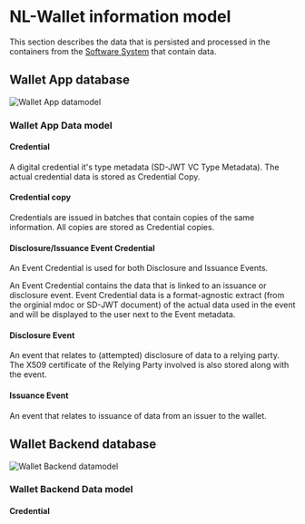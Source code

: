 # NL-Wallet information model

This section describes the data that is persisted and processed in the containers from the [Software System](../c4/software-system.md) that contain data. 

## Wallet App database

![Wallet App datamodel](./images/wallet-app.png)

### Wallet App Data model

#### Credential

A digital credential it's type metadata (SD-JWT VC Type Metadata). The actual credential data is stored as Credential Copy.

#### Credential copy

 Credentials are issued in batches that contain copies of the same information. All copies are stored as Credential copies.


#### Disclosure/Issuance Event Credential

An Event Credential is used for both Disclosure and Issuance Events. 

An Event Credential contains the data that is linked to an issuance or disclosure event. Event Credential data is a format-agnostic extract (from the orginial mdoc or SD-JWT document) of the actual data used in the event and will be displayed to the user next to the Event metadata. 

#### Disclosure Event
An event that relates to (attempted) disclosure of data to a relying party. The X509 certificate of the Relying Party involved is also stored along with the event.

#### Issuance Event
An event that relates to issuance of data from an issuer to the wallet.


## Wallet Backend database

![Wallet Backend datamodel](./images/wallet-backend.png)

### Wallet Backend Data model

#### Credential
